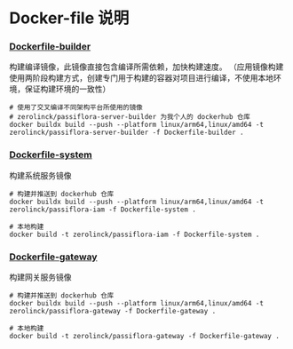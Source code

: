 # Docker-file 说明

### [Dockerfile-builder](../../Dockerfile-builder)
构建编译镜像，此镜像直接包含编译所需依赖，加快构建速度。
（应用镜像构建使用两阶段构建方式，创建专门用于构建的容器对项目进行编译，不使用本地环境，保证构建环境的一致性）
```shell
# 使用了交叉编译不同架构平台所使用的镜像
# zerolinck/passiflora-server-builder 为我个人的 dockerhub 仓库
docker buildx build --push --platform linux/arm64,linux/amd64 -t zerolinck/passiflora-server-builder -f Dockerfile-builder .
```

### [Dockerfile-system](../../Dockerfile-system)
构建系统服务镜像
```shell
# 构建并推送到 dockerhub 仓库
docker buildx build --push --platform linux/arm64,linux/amd64 -t zerolinck/passiflora-iam -f Dockerfile-system .

# 本地构建
docker build -t zerolinck/passiflora-iam -f Dockerfile-system .
```

### [Dockerfile-gateway](../../Dockerfile-gateway)
构建网关服务镜像
```shell
# 构建并推送到 dockerhub 仓库
docker buildx build --push --platform linux/arm64,linux/amd64 -t zerolinck/passiflora-gateway -f Dockerfile-gateway .

# 本地构建
docker build -t zerolinck/passiflora-gateway -f Dockerfile-gateway .
```
```